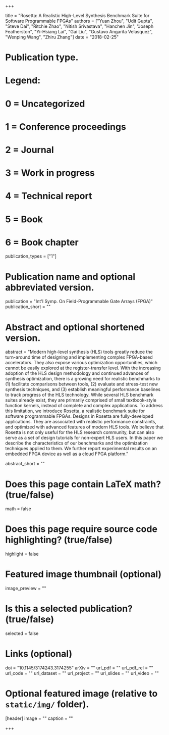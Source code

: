 +++

title = "Rosetta: A Realistic High-Level Synthesis Benchmark Suite for Software Programmable FPGAs"
authors = ["Yuan Zhou", "Udit Gupta", "Steve Dai", "Ritchie Zhao", "Nitish Srivastava", "Hanchen Jin", "Joseph Featherston", "Yi-Hsiang Lai", "Gai Liu", "Gustavo Angarita Velasquez", "Wenping Wang", "Zhiru Zhang"]
date = "2018-02-25"

# Publication type.
# Legend:
# 0 = Uncategorized
# 1 = Conference proceedings
# 2 = Journal
# 3 = Work in progress
# 4 = Technical report
# 5 = Book
# 6 = Book chapter
publication_types = ["1"]

# Publication name and optional abbreviated version.
publication = "Int'l Symp. On Field-Programmable Gate Arrays (FPGA)"
publication_short = ""

# Abstract and optional shortened version.
abstract = "Modern high-level synthesis (HLS) tools greatly reduce the turn-around time of designing and implementing complex FPGA-based accelerators. They also expose various optimization opportunities, which cannot be easily explored at the register-transfer level. With the increasing adoption of the HLS design methodology and continued advances of synthesis optimization, there is a growing need for realistic benchmarks to (1) facilitate comparisons between tools, (2) evaluate and stress-test new synthesis techniques, and (3) establish meaningful performance baselines to track progress of the HLS technology. While several HLS benchmark suites already exist, they are primarily comprised of small textbook-style function kernels, instead of complete and complex applications. To address this limitation, we introduce Rosetta, a realistic benchmark suite for software programmable FPGAs. Designs in Rosetta are fully-developed applications. They are associated with realistic performance constraints, and optimized with advanced features of modern HLS tools. We believe that Rosetta is not only useful for the HLS research community, but can also serve as a set of design tutorials for non-expert HLS users. In this paper we describe the characteristics of our benchmarks and the optimization techniques applied to them. We further report experimental results on an embedded FPGA device as well as a cloud FPGA platform."

abstract_short = ""

# Does this page contain LaTeX math? (true/false)
math = false

# Does this page require source code highlighting? (true/false)
highlight = false

# Featured image thumbnail (optional)
image_preview = ""

# Is this a selected publication? (true/false)
selected = false

# Links (optional)
doi = "10.1145/3174243.3174255"
arXiv = ""
url_pdf = ""
url_pdf_rel = ""
url_code = ""
url_dataset = ""
url_project = ""
url_slides = ""
url_video = ""

# Optional featured image (relative to `static/img/` folder).
[header]
image = ""
caption = ""

+++
